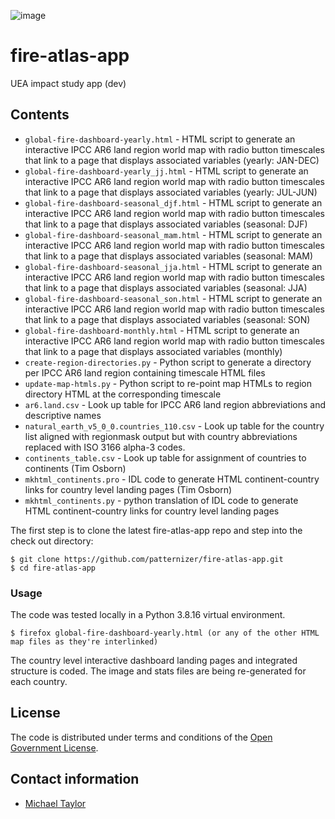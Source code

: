 ![image](https://github.com/patternizer/fire-atlas-app/blob/main/PLOTS/ar6.land_ocean.png)

# fire-atlas-app
UEA impact study app (dev)

## Contents

* `global-fire-dashboard-yearly.html` - HTML script to generate an interactive IPCC AR6 land region world map with radio button timescales that link to a page that displays associated variables (yearly: JAN-DEC)
* `global-fire-dashboard-yearly_jj.html` - HTML script to generate an interactive IPCC AR6 land region world map with radio button timescales that link to a page that displays associated variables (yearly: JUL-JUN)
* `global-fire-dashboard-seasonal_djf.html` - HTML script to generate an interactive IPCC AR6 land region world map with radio button timescales that link to a page that displays associated variables (seasonal: DJF)
* `global-fire-dashboard-seasonal_mam.html` - HTML script to generate an interactive IPCC AR6 land region world map with radio button timescales that link to a page that displays associated variables (seasonal: MAM)
* `global-fire-dashboard-seasonal_jja.html` - HTML script to generate an interactive IPCC AR6 land region world map with radio button timescales that link to a page that displays associated variables (seasonal: JJA)
* `global-fire-dashboard-seasonal_son.html` - HTML script to generate an interactive IPCC AR6 land region world map with radio button timescales that link to a page that displays associated variables (seasonal: SON)
* `global-fire-dashboard-monthly.html` - HTML script to generate an interactive IPCC AR6 land region world map with radio button timescales that link to a page that displays associated variables (monthly)
* `create-region-directories.py` - Python script to generate a directory per IPCC AR6 land region containing timescale HTML files
* `update-map-htmls.py` - Python script to re-point map HTMLs to region directory HTML at the corresponding timescale
* `ar6.land.csv` - Look up table for IPCC AR6 land region abbreviations and descriptive names
* `natural_earth_v5_0_0.countries_110.csv` - Look up table for the country list aligned with regionmask output but with country abbreviations replaced with ISO 3166 alpha-3 codes.
* `continents_table.csv` - Look up table for assignment of countries to continents (Tim Osborn)
* `mkhtml_continents.pro` - IDL code to generate HTML continent-country links for country level landing pages (Tim Osborn)
* `mkhtml_continents.py` - python translation of IDL code to generate HTML continent-country links for country level landing pages

The first step is to clone the latest fire-atlas-app repo and step into the check out directory: 

    $ git clone https://github.com/patternizer/fire-atlas-app.git
    $ cd fire-atlas-app

### Usage

The code was tested locally in a Python 3.8.16 virtual environment.

    $ firefox global-fire-dashboard-yearly.html (or any of the other HTML map files as they're interlinked)
        
The country level interactive dashboard landing pages and integrated structure is coded. The image and stats files are being re-generated for each country.        
        
## License

The code is distributed under terms and conditions of the [Open Government License](http://www.nationalarchives.gov.uk/doc/open-government-licence/version/3/).

## Contact information

* [Michael Taylor](michael.a.taylor@uea.ac.uk)

